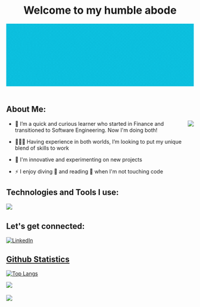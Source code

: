 <h1 align="center"> Welcome to my humble abode</h1>

<!--
**Le-Jared/Le-Jared** is a ✨ _special_ ✨ repository because its `README.md` (this file) appears on your GitHub profile.
Here are some ideas to get you started: -->

<div align="center">
  <img src ="./Jared.gif" />
  
</div>

 <br/>

## About Me:

<img  src="./thoughtworks-gif_dribbble.gif" height="290px" align="right" />

- 🔭 I’m a quick and curious learner who started in Finance and transitioned to Software Engineering. Now I'm doing both!

- 👨🏻‍💻 Having experience in both worlds, I’m looking to put my unique blend of skills to work

- 🌱 I'm innovative and experimenting on new projects

- ⚡ I enjoy diving 🤿 and reading 📖 when I'm not touching code

## Technologies and Tools I use:
<p align="left">
  <a href="https://skillicons.dev">
    <img src="https://skillicons.dev/icons?i=aws,bash,bootstrap,css,discord,bots,bash,django,docker,express,fastapi,figma,flask,firebase,git,github,gitlab,heroku,html,java,js,jquery,linux,materialui,matlab,mongodb,mysql,netlify,nodejs,postgres,powershell,py,r,react,regex,sass,sqlite,tailwind,vscode,vit, c++" />
  </a>
</p>

## Let's get connected:

<p><a href="https://www.linkedin.com/in/le-jared/" target="_blank"><img alt="LinkedIn" src="https://img.shields.io/badge/linkedin-%230077B5.svg?&style=for-the-badge&logo=linkedin&logoColor=white"  height="30px"/>
</p>


## Github Statistics

[![Top Langs](https://github-readme-stats.vercel.app/api/top-langs/?username=Le-Jared&layout=compact&theme=vision-friendly-dark)](https://github.com/anuraghazra/github-readme-stats)

![](https://github-profile-trophy.vercel.app/?username=le-jared&theme=dracula&no-frame=false&no-bg=true&margin-w=4)

<img src="https://komarev.com/ghpvc/?username=gregoryfoo95&&style=flat-square" align="center" />






